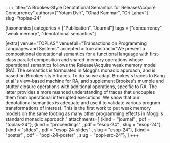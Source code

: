 +++
title="A Brookes-Style Denotational Semantics for Release/Acquire Concurrency"
authors=["Yotam Dvir", "Ohad Kammar", "Ori Lahav"]
slug="toplas-24"

[taxonomies]
categories = ["Publication", "Journal"]
tags = ["concurrency", "weak memory", "denotational semantics"]

[extra]
venue="TOPLAS"
venuefull="Transactions on Programming Languages and Systems"
accepted = true
abstract="We present a compositional denotational semantics for a functional language with first-class parallel composition and shared-memory operations whose operational semantics follows the Release/Acquire weak memory model (RA). The semantics is formulated in Moggi's monadic approach, and is based on Brookes-style traces. To do so we adapt Brookes's traces to Kang et al.'s view-based machine for RA, and supplement Brookes's mumble and stutter closure operations with additional operations, specific to RA. The latter provides a more nuanced understanding of traces that uncouples them from operational interrupted executions. We show that our denotational semantics is adequate and use it to validate various program transformations of interest. This is the first work to put weak memory models on the same footing as many other programming effects in Moggi's standard monadic approach."
attachments=[
  {kind = "journal"     , pdf = "toplas-24"},
  {kind = "proceedings" , pdf = "esop-24" , slug = "esop-24"},
  {kind = "slides"      , pdf = "esop-24-slides" , slug = "esop-24"},
  {kind = "poster"      , pdf = "popl-24-poster" , slug = "popl-src-24"},
]
+++
